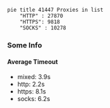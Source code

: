
```mermaid
pie title 41447 Proxies in list
    "HTTP" : 27870
    "HTTPS": 9818
    "SOCKS" : 10278
```

### Some Info
#### Average Timeout

- mixed: 3.9s
- http: 2.2s
- https: 8.1s
- socks: 6.2s